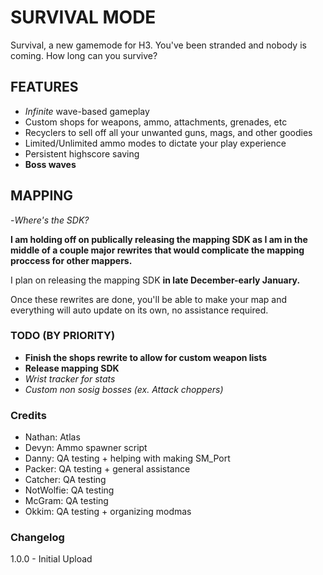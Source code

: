 # SURVIVAL MODE
Survival, a new gamemode for H3. You've been stranded and nobody is coming. How long can you survive?

## FEATURES
 - *Infinite* wave-based gameplay
 - Custom shops for weapons, ammo, attachments, grenades, etc
 - Recyclers to sell off all your unwanted guns, mags, and other goodies
 - Limited/Unlimited ammo modes to dictate your play experience
 - Persistent highscore saving
 - **Boss waves**

## MAPPING
-*Where's the SDK?*

**I am holding off on publically releasing the mapping SDK as I am in the middle of a couple major rewrites that would complicate the mapping proccess for other mappers.** 

I plan on releasing the mapping SDK **in late December-early January.**

Once these rewrites are done, you'll be able to make your map and everything will auto update on its own, no assistance required.

### TODO (BY PRIORITY)
 - **Finish the shops rewrite to allow for custom weapon lists**
 - **Release mapping SDK**
 - *Wrist tracker for stats*
 - *Custom non sosig bosses (ex. Attack choppers)*

### Credits
- Nathan: Atlas
- Devyn: Ammo spawner script
- Danny: QA testing + helping with making SM_Port
- Packer: QA testing + general assistance
- Catcher: QA testing
- NotWolfie: QA testing
- McGram: QA testing
- Okkim: QA testing + organizing modmas

### Changelog
1.0.0 - Initial Upload
